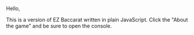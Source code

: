 Hello,

This is a version of EZ Baccarat written in plain JavaScript. Click the "About the game" and be sure to open the console.
